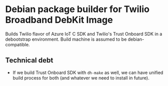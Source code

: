 # Debian package builder for Twilio Broadband DebKit Image

Builds Twilio flavor of Azure IoT C SDK and Twilio's Trust Onboard SDK in a debootstrap environment. Build machine is assumed to be debian-compatible.

## Technical debt
  * If we build Trust Onboard SDK with `dh-make` as well, we can have unified build process for both (and whatever we need to install in future).
